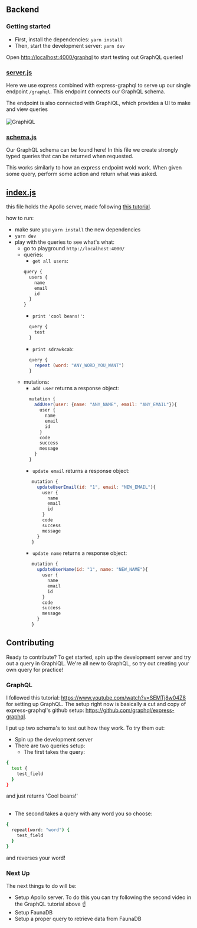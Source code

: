 ## Backend

### Getting started


- First, install the dependencies: `yarn install`
- Then, start the development server: `yarn dev`

Open [http://localhost:4000/graphql](http://localhost:4000/graphql) to start testing out GraphQL queries!

### [server.js](https://github.com/aaspinwall/collab/blob/main/backend/server.js)
Here we use express combined with express-graphql to serve up our single endpoint `/graphql`. This endpoint connects our GraphQL schema.

The endpoint is also connected with GraphiQL, which provides a UI to make and view queries<br><br>
![GraphiQL](https://i.ibb.co/rMfqZFM/graphql.png)

### [schema.js](https://github.com/aaspinwall/collab/blob/main/backend/schema.js)
Our GraphQL schema can be found here! In this file we create strongly typed queries that can be returned when requested.

This works similarly to how an express endpoint wold work. When given some query, perform some action and return what was asked.

## [index.js](https://github.com/aaspinwall/collab/blob/main/backend/index.js) 
this file holds the Apollo server, made following [this tutorial](https://www.apollographql.com/docs/apollo-server/schema/schema/).

how to run:
 - make sure you `yarn install` the new dependencies
 - `yarn dev`
 - play with the queries to see what's what:
     - go to playground `http://localhost:4000/`
     - queries:
        - `get all users`:
        ```javascript
        query {
          users {
            name
            email
            id
          }
        }
        ```
        - `print 'cool beans!'`: 
        ```javascript
          query {
            test
          }
        ```
        - `print sdrawkcab`: 
        ```javascript
          query {
            repeat (word: "ANY_WORD_YOU_WANT")
          }
        ```
     - mutations:
        - `add user` returns a response object: 
        ```javascript
          mutation {
            addUser(user: {name: "ANY_NAME", email: "ANY_EMAIL"}){
              user {
                name
                email
                id
              }
              code
              success
              message
            }
          }
        ```
       - `update email` returns a response object:
       ```javascript
          mutation {
            updateUserEmail(id: "1", email: "NEW_EMAIL"){
              user {
                name
                email
                id
              }
              code
              success
              message
            }
          }
        ```
       - `update name` returns a response object: 
       ```javascript
          mutation {
            updateUserName(id: "1", name: "NEW_NAME"){
              user {
                name
                email
                id
              }
              code
              success
              message
            }
          }
        ```
        
## Contributing
Ready to contribute? To get started, spin up the development server and try out a query in GraphiQL. We're all new to GraphQL, so try out creating your own query for practice!

### GraphQL

I followed this tutorial: https://www.youtube.com/watch?v=SEMTj8w04Z8 for setting up GraphQL. The setup right now is basically a cut and copy of express-graphql's github setup: https://github.com/graphql/express-graphql.

I put up two schema's to test out how they work. To try them out:
- Spin up the development server
- There are two queries setup:
    - The first takes the query:
```bash
{
  test {
    test_field
  }
}
```
and just returns 'Cool beans!'<br><br>

  - The second takes a query with any word you so choose:
```bash
{
  repeat(word: "word") {
    test_field
  }
}
```
and reverses your word!

### Next Up

The next things to do will be:
- Setup Apollo server. To do this you can try following the second video in the GraphQL tutorial above ☝️
- Setup FaunaDB
- Setup a proper query to retrieve data from FaunaDB

